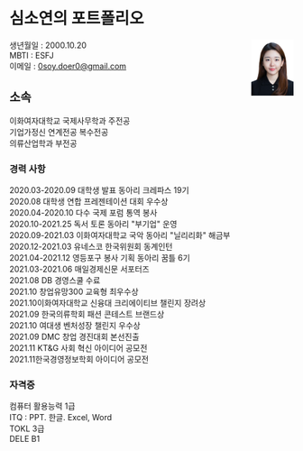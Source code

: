 # 심소연의 포트폴리오
<img src="111.jpg" align="right" height="100px" width="75px">

생년월일 : 2000.10.20<br/>
MBTI : ESFJ<br/>
이메일 : 0soy.doer0@gmail.com<br/>

## 소속

이화여자대학교 국제사무학과 주전공<br/>
기업가정신 연계전공 복수전공<br/>
의류산업학과 부전공

### 경력 사항 

2020.03-2020.09 대학생 발표 동아리 크레파스 19기<br/>
2020.08 대학생 연합 프레젠테이션 대회 우수상<br/>
2020.04-2020.10 다수 국제 포럼 통역 봉사<br/>
2020.10-2021.25 독서 토론 동아리 "부기업" 운영<br/> 
2020.09-2021.03 이화여자대학교 국악 동아리 "닐리리화" 해금부<br/>
2020.12-2021.03 유네스코 한국위원회 동계인턴<br/>
2021.04-2021.12 영등포구 봉사 기획 동아리 꿈틀 6기<br/> 
2021.03-2021.06 매일경제신문 서포터즈<br/> 
2021.08 DB 경영스쿨 수료<br/>
2021.10 창업유망300 교육형 최우수상<br/>
2021.10이화여자대학교 신융대 크리에이티브 챌린지 장려상<br/>
2021.09 한국의류학회 패션 콘테스트 브랜드상<br/> 
2021.10 여대생 벤처성장 챌린지 우수상<br/>
2021.09 DMC 창업 경진대회 본선진출<br/>
2021.11 KT&G 사회 혁신 아이디어 공모전<br/> 
2021.11한국경영정보학회 아이디어 공모전<br/>

### 자격증 

컴퓨터 활용능력 1급<br/>
ITQ : PPT. 한글. Excel, Word<br/>
TOKL 3급<br/>
DELE B1<br/>
